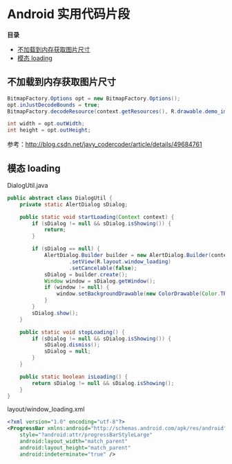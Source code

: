 # Android 实用代码片段

**目录**

<!-- vim-markdown-toc GFM -->
* [不加载到内存获取图片尺寸](#不加载到内存获取图片尺寸)
* [模态 loading](#模态-loading)

<!-- vim-markdown-toc -->

## 不加载到内存获取图片尺寸

```java
BitmapFactory.Options opt = new BitmapFactory.Options();
opt.inJustDecodeBounds = true;
BitmapFactory.decodeResource(context.getResources(), R.drawable.demo_img, opt);

int width = opt.outWidth;
int height = opt.outHeight;
```

参考：<http://blog.csdn.net/javy_codercoder/article/details/49684761>

## 模态 loading

DialogUtil.java

```java
public abstract class DialogUtil {
    private static AlertDialog sDialog;

    public static void startLoading(Context context) {
        if (sDialog != null && sDialog.isShowing()) {
            return;
        }

        if (sDialog == null) {
            AlertDialog.Builder builder = new AlertDialog.Builder(context)
                    .setView(R.layout.window_loading)
                    .setCancelable(false);
            sDialog = builder.create();
            Window window = sDialog.getWindow();
            if (window != null) {
                window.setBackgroundDrawable(new ColorDrawable(Color.TRANSPARENT));
            }
        }
        sDialog.show();
    }

    public static void stopLoading() {
        if (sDialog != null && sDialog.isShowing()) {
            sDialog.dismiss();
            sDialog = null;
        }
    }

    public static boolean isLoading() {
        return sDialog != null && sDialog.isShowing();
    }
}
```

layout/window_loading.xml

```xml
<?xml version="1.0" encoding="utf-8"?>
<ProgressBar xmlns:android="http://schemas.android.com/apk/res/android"
    style="?android:attr/progressBarStyleLarge"
    android:layout_width="match_parent"
    android:layout_height="match_parent"
    android:indeterminate="true" />
```
